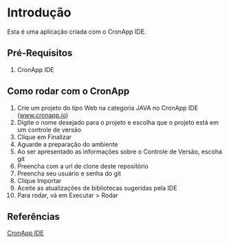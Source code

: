 # Introdução

Esta é uma aplicação criada com o CronApp IDE.

## Pré-Requisitos

1. CronApp IDE

## Como rodar com o CronApp

1. Crie um projeto do tipo Web na categoria JAVA no CronApp IDE (www.cronapp.io)
2. Digite o nome desejado para o projeto e escolha que o projeto está em um controle de versão
3. Clique em Finalizar
4. Aguarde a preparação do ambiente
3. Ao ser apresentado as informações sobre o Controle de Versão, escoha git
4. Preencha com a url de clone deste repositório
5. Preencha seu usuário e senha do git
6. Clique Importar
7. Aceite as atualizações de bibliotecas sugeridas pela IDE
8. Para rodar, vá em Executar > Rodar

## Referências

[CronApp IDE](http://www.cronapp.io/)